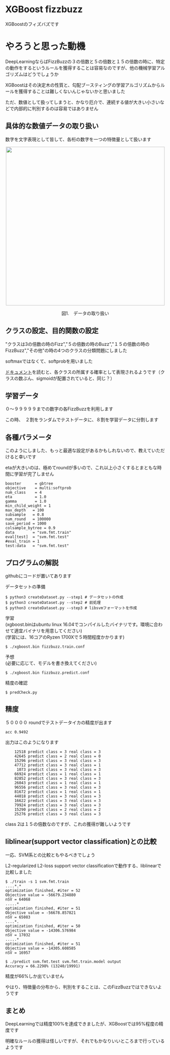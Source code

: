 XGBoost fizzbuzz
=========

XGBoostのフィズバズです

# やろうと思った動機
DeepLearningならばFizzBuzzの３の倍数と５の倍数と１５の倍数の時に、特定の動作をするというルールを獲得することは容易なのですが、他の機械学習アルゴリズムはどうでしょうか  

XGBoostはその決定木の性質と、勾配ブースティングの学習アルゴリズムからルールを獲得することは難しくないんじゃないかと思いました  

ただ、数値として扱ってしまうと、かなり厄介で、連続する値が大きい小さいなどで内部的に判別するのは容易ではありません  

## 具体的な数値データの取り扱い

数字を文字表現として皆して、各桁の数字を一つの特徴量として扱います  

<p align="center">
  <img width="500px" src="https://user-images.githubusercontent.com/4949982/28282120-47ffa97e-6b64-11e7-9028-383eb1df820d.png">
</p>
<div align="center"> 図1.　データの取り扱い </div>

## クラスの設定、目的関数の設定
"クラスは3の倍数の時のFizz","５の倍数の時のBuzz","１５の倍数の時のFizzBuzz","その他"の時の4つのクラスの分類問題にしました  

softmaxではなくて、softprobを用いました  

[ドキュメント](https://github.com/dmlc/xgboost/blob/master/doc/parameter.md)を読むと、各クラスの所属する確率として表現されるようです（クラスの数ぶん、sigmoidが配置されていると、同じ？）  

## 学習データ
０〜９９９９９までの数字の各FizzBuzzを利用します　　

この時、　２割をランダムでテストデータに、８割を学習データに分割します　　

## 各種パラメータ
このようにしました、もっと最適な設定があるかもしれないので、教えていただけると幸いです  

etaが大きいのは、極めてroundが多いので、これ以上小さくするとまともな時間に学習が完了しません　　
```console
booster      = gbtree
objective    = multi:softprob
num_class    = 4
eta          = 1.0
gamma        = 1.0
min_child_weight = 1
max_depth   = 100
subsample   = 0.8
num_round   = 100000
save_period = 1000
colsample_bytree = 0.9
data        = "svm.fmt.train"
eval[test]  = "svm.fmt.test"
#eval_train = 1
test:data   = "svm.fmt.test"
```

## プログラムの解説
githubにコードが置いてあります  

データセットの準備
```console
$ python3 createDataset.py --step1 # データセットの作成
$ python3 createDataset.py --step2 # 前処理
$ python3 createDataset.py --step3 # libsvmフォーマットを作成
```

学習  
(xgboost.binはubuntu linux 16.04でコンパイルしたバイナリです。環境に合わせて適宜バイナリを用意してください)  
(学習には、16コアのRyzen 1700Xで５時間程度かかります)
```console
$ ./xgboost.bin fizzbuzz.train.conf
```

予想  
(必要に応じて、モデルを書き換えてください)
```console
$ ./xgboost.bin fizzbuzz.predict.conf 
```

精度の確認
```console
$ predCheck.py
```

## 精度
５００００ roundでテストデータイカの精度が出ます  
```console
acc 0.9492
```

出力はこのようになります  
```console
    12518 predict class = 3 real class = 3
    42645 predict class = 2 real class = 0
    15296 predict class = 3 real class = 3
    47712 predict class = 3 real class = 1
     1073 predict class = 3 real class = 3
    66924 predict class = 1 real class = 1
    82852 predict class = 3 real class = 3
    26043 predict class = 1 real class = 1
    96556 predict class = 3 real class = 3
    81672 predict class = 1 real class = 1
    44018 predict class = 3 real class = 3
    16622 predict class = 3 real class = 3
    79924 predict class = 3 real class = 3
    15290 predict class = 2 real class = 2
    25276 predict class = 3 real class = 3
```
class 2は１５の倍数なのですが、これの獲得が難しいようです

## liblinear(support vector classification)との比較
一応、SVM系との比較ともやるべきでしょう  

L2-regularized L2-loss support vector classificationで動作する、liblinearで比較しました　　
```console
$ ./train -s 1 svm.fmt.train 
....*.*
optimization finished, #iter = 52
Objective value = -56679.234880
nSV = 64068
.....*
optimization finished, #iter = 51
Objective value = -56678.857821
nSV = 65083
....*.
optimization finished, #iter = 50
Objective value = -14306.576984
nSV = 17032
.....*
optimization finished, #iter = 51
Objective value = -14305.608585
nSV = 16957
```

```console
$ ./predict svm.fmt.test svm.fmt.train.model output
Accuracy = 66.2298% (13240/19991)
```
精度が66%しか出ていません  

やはり、特徴量の分布から、判別をすることは、このFizzBuzzではできないようです  

## まとめ
DeepLearningでは精度100%を達成できましたが、XGBoostでは95%程度の精度です  

明確なルールの獲得は怪しいですが、それでもかなりいいところまで行っているようです　　

　
